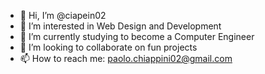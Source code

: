 - 👋 Hi, I’m @ciapein02
- 👀 I’m interested in Web Design and Development 
- 🌱 I’m currently studying to become a Computer Engineer  
- 💞️ I’m looking to collaborate on fun projects 
- 📫 How to reach me: paolo.chiappini02@gmail.com

<!---
ciapein02/ciapein02 is a ✨ special ✨ repository because its `README.md` (this file) appears on your GitHub profile.
You can click the Preview link to take a look at your changes.
--->

